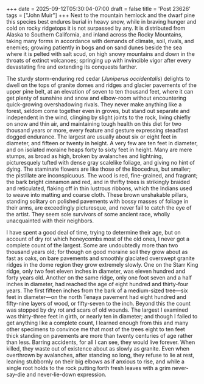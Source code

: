 +++
date = 2025-09-12T05:30:04-07:00
draft = false
title = 'Post 23626'
tags = ["John Muir"]
+++
Next to the mountain hemlock and the dwarf pine this species best endures burial in heavy snow, while in braving hunger and cold on rocky ridgetops it is not surpassed by any. It is distributed from Alaska to Southern California, and inland across the Rocky Mountains, taking many forms in accordance with demands of climate, soil, rivals, and enemies; growing patiently in bogs and on sand dunes beside the sea where it is pelted with salt scud, on high snowy mountains and down in the throats of extinct volcanoes; springing up with invincible vigor after every devastating fire and extending its conquests farther.

The sturdy storm-enduring red cedar (_Juniperus occidentalis_) delights to dwell on the tops of granite domes and ridges and glacier pavements of the upper pine belt, at an elevation of seven to ten thousand feet, where it can get plenty of sunshine and snow and elbow-room without encountering quick-growing overshadowing rivals. They never make anything like a forest, seldom come together even in groves, but stand out separate and independent in the wind, clinging by slight joints to the rock, living chiefly on snow and thin air, and maintaining tough health on this diet for two thousand years or more, every feature and gesture expressing steadfast dogged endurance. The largest are usually about six or eight feet in diameter, and fifteen or twenty in height. A very few are ten feet in diameter, and on isolated moraine heaps forty to sixty feet in height. Many are mere stumps, as broad as high, broken by avalanches and lightning, picturesquely tufted with dense gray scalelike foliage, and giving no hint of dying. The staminate flowers are like those of the libocedrus, but smaller; the pistillate are inconspicuous. The wood is red, fine-grained, and fragrant; the bark bright cinnamon and red, and in thrifty trees is strikingly braided and reticulated, flaking off in thin lustrous ribbons, which the Indians used to weave into matting and coarse cloth. These brown unshakable pillars, standing solitary on polished pavements with bossy masses of foliage in their arms, are exceedingly picturesque, and never fail to catch the eye of the artist. They seem sole survivors of some ancient race, wholly unacquainted with their neighbors.

I have spent a good deal of time, trying to determine their age, but on account of dry rot which honeycombs most of the old ones, I never got a complete count of the largest. Some are undoubtedly more than two thousand years old; for though on good moraine soil they grow about as fast as oaks, on bare pavements and smoothly glaciated overswept granite ridges in the dome region they grow extremely slowly. One on the Starr King ridge, only two feet eleven inches in diameter, was eleven hundred and forty years old. Another on the same ridge, only one foot seven and a half inches in diameter, had reached the age of eight hundred and thirty-four years. The first fifteen inches from the bark of a medium-sized tree—six feet in diameter—on the north Tenaya pavement had eight hundred and fifty-nine layers of wood, or fifty-seven to the inch. Beyond this the count was stopped by dry rot and scars of old wounds. The largest I examined was thirty-three feet in girth, or nearly ten in diameter; and though I failed to get anything like a complete count, I learned enough from this and many other specimens to convince me that most of the trees eight to ten feet thick standing on pavements are more than twenty centuries of age rather than less. Barring accidents, for all I can see, they would live forever. When killed, they waste out of existence about as slowly as granite. Even when overthrown by avalanches, after standing so long, they refuse to lie at rest, leaning stubbornly on their big elbows as if anxious to rise, and while a single root holds to the rock putting forth fresh leaves with a grim never-say-die and never-lie-down expression.
